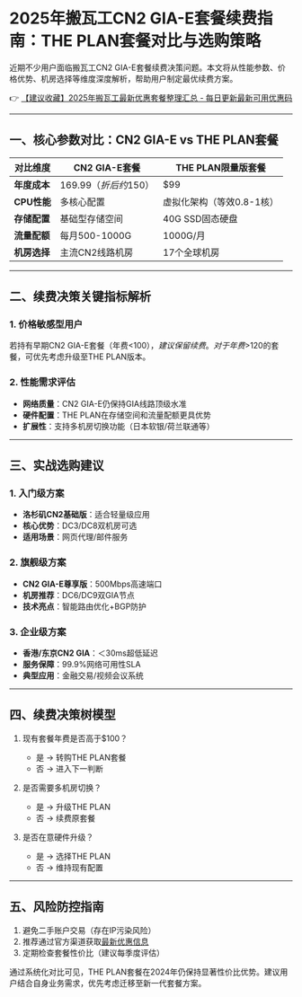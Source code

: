 # 2025年搬瓦工CN2 GIA-E套餐续费指南：THE PLAN套餐对比与选购策略

近期不少用户面临搬瓦工CN2 GIA-E套餐续费决策问题。本文将从性能参数、价格优势、机房选择等维度深度解析，帮助用户制定最优续费方案。

👉 [【建议收藏】2025年搬瓦工最新优惠套餐整理汇总 - 每日更新最新可用优惠码](https://bit.ly/banwagon)

---

## 一、核心参数对比：CN2 GIA-E vs THE PLAN套餐

| 对比维度       | CN2 GIA-E套餐                   | THE PLAN限量版套餐            |
|----------------|--------------------------------|-------------------------------|
| **年度成本**    | $169.99（折后约$150）           | $99                           |
| **CPU性能**     | 多核心配置                     | 虚拟化架构（等效0.8-1核）      |
| **存储配置**    | 基础型存储空间                 | 40G SSD固态硬盘               |
| **流量配额**    | 每月500-1000G                 | 1000G/月                      |
| **机房选择**    | 主流CN2线路机房                | 17个全球机房                  |

---

## 二、续费决策关键指标解析

### 1. 价格敏感型用户
若持有早期CN2 GIA-E套餐（年费<$100），建议保留续费。对于年费>$120的套餐，可优先考虑升级至THE PLAN版本。

### 2. 性能需求评估
- **网络质量**：CN2 GIA-E仍保持GIA线路顶级水准
- **硬件配置**：THE PLAN在存储空间和流量配额更具优势
- **扩展性**：支持多机房切换功能（日本软银/荷兰联通等）

---

## 三、实战选购建议

### 1. 入门级方案
- **洛杉矶CN2基础版**：适合轻量级应用
- **核心优势**：DC3/DC8双机房可选
- **适用场景**：网页代理/邮件服务

### 2. 旗舰级方案
- **CN2 GIA-E尊享版**：500Mbps高速端口
- **机房推荐**：DC6/DC9双GIA节点
- **技术亮点**：智能路由优化+BGP防护

### 3. 企业级方案
- **香港/东京CN2 GIA**：＜30ms超低延迟
- **服务保障**：99.9%网络可用性SLA
- **典型应用**：金融交易/视频会议系统

---

## 四、续费决策树模型
1. 现有套餐年费是否高于$100？
   - 是 → 转购THE PLAN套餐
   - 否 → 进入下一判断
   
2. 是否需要多机房切换？
   - 是 → 升级THE PLAN
   - 否 → 续费原套餐

3. 是否在意硬件升级？
   - 是 → 选择THE PLAN
   - 否 → 维持现有配置

---

## 五、风险防控指南
1. 避免二手账户交易（存在IP污染风险）
2. 推荐通过官方渠道获取[最新优惠信息](https://bit.ly/banwagon)
3. 定期检查套餐性价比（建议每季度评估）

通过系统化对比可见，THE PLAN套餐在2024年仍保持显著性价比优势。建议用户结合自身业务需求，优先考虑迁移至新一代套餐方案。